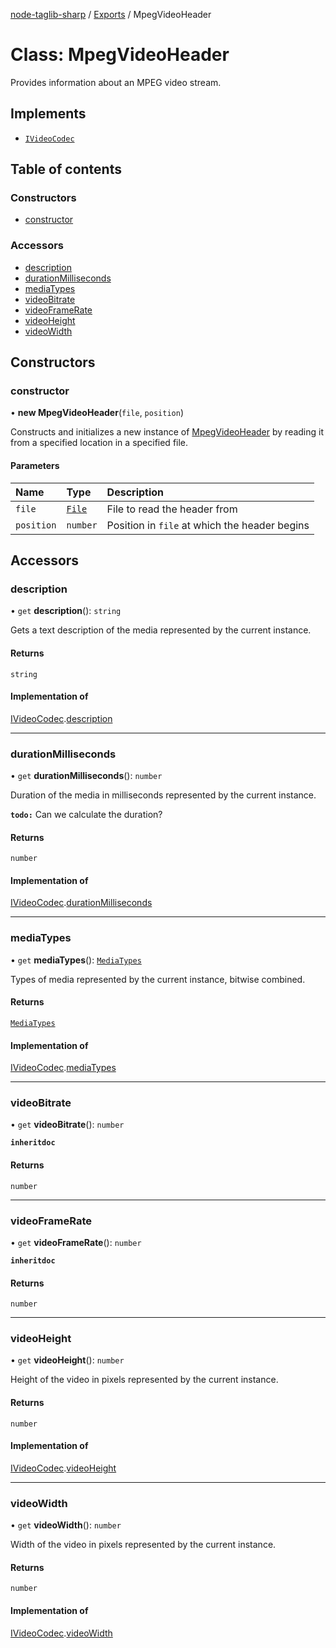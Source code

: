 [node-taglib-sharp](../README.md) / [Exports](../modules.md) / MpegVideoHeader

# Class: MpegVideoHeader

Provides information about an MPEG video stream.

## Implements

- [`IVideoCodec`](../interfaces/ivideocodec.md)

## Table of contents

### Constructors

- [constructor](mpegvideoheader.md#constructor)

### Accessors

- [description](mpegvideoheader.md#description)
- [durationMilliseconds](mpegvideoheader.md#durationmilliseconds)
- [mediaTypes](mpegvideoheader.md#mediatypes)
- [videoBitrate](mpegvideoheader.md#videobitrate)
- [videoFrameRate](mpegvideoheader.md#videoframerate)
- [videoHeight](mpegvideoheader.md#videoheight)
- [videoWidth](mpegvideoheader.md#videowidth)

## Constructors

### constructor

• **new MpegVideoHeader**(`file`, `position`)

Constructs and initializes a new instance of [MpegVideoHeader](mpegvideoheader.md) by reading it from a
specified location in a specified file.

#### Parameters

| Name | Type | Description |
| :------ | :------ | :------ |
| `file` | [`File`](file.md) | File to read the header from |
| `position` | `number` | Position in `file` at which the header begins |

## Accessors

### description

• `get` **description**(): `string`

Gets a text description of the media represented by the current instance.

#### Returns

`string`

#### Implementation of

[IVideoCodec](../interfaces/ivideocodec.md).[description](../interfaces/ivideocodec.md#description)

___

### durationMilliseconds

• `get` **durationMilliseconds**(): `number`

Duration of the media in milliseconds represented by the current instance.

**`todo:`** Can we calculate the duration?

#### Returns

`number`

#### Implementation of

[IVideoCodec](../interfaces/ivideocodec.md).[durationMilliseconds](../interfaces/ivideocodec.md#durationmilliseconds)

___

### mediaTypes

• `get` **mediaTypes**(): [`MediaTypes`](../enums/mediatypes.md)

Types of media represented by the current instance, bitwise combined.

#### Returns

[`MediaTypes`](../enums/mediatypes.md)

#### Implementation of

[IVideoCodec](../interfaces/ivideocodec.md).[mediaTypes](../interfaces/ivideocodec.md#mediatypes)

___

### videoBitrate

• `get` **videoBitrate**(): `number`

**`inheritdoc`**

#### Returns

`number`

___

### videoFrameRate

• `get` **videoFrameRate**(): `number`

**`inheritdoc`**

#### Returns

`number`

___

### videoHeight

• `get` **videoHeight**(): `number`

Height of the video in pixels represented by the current instance.

#### Returns

`number`

#### Implementation of

[IVideoCodec](../interfaces/ivideocodec.md).[videoHeight](../interfaces/ivideocodec.md#videoheight)

___

### videoWidth

• `get` **videoWidth**(): `number`

Width of the video in pixels represented by the current instance.

#### Returns

`number`

#### Implementation of

[IVideoCodec](../interfaces/ivideocodec.md).[videoWidth](../interfaces/ivideocodec.md#videowidth)
